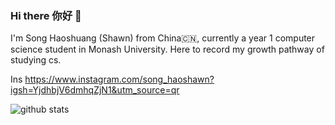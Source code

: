 ### Hi there 你好 👋

I'm Song Haoshuang (Shawn) from China🇨🇳, currently a year 1 computer science student in Monash University. Here to record my growth pathway of studying cs.

Ins  https://www.instagram.com/song_haoshawn?igsh=YjdhbjV6dmhqZjN1&utm_source=qr



<picture decoding="async" loading="lazy">
  <source media="(prefers-color-scheme: light)" srcset="https://pixel-profile.vercel.app/api/github-stats?username=SongShawn1&theme=summer">
  <img alt="github stats" src="https://pixel-profile.vercel.app/api/github-stats?username=SongShawn1&theme=summer">
</picture>
